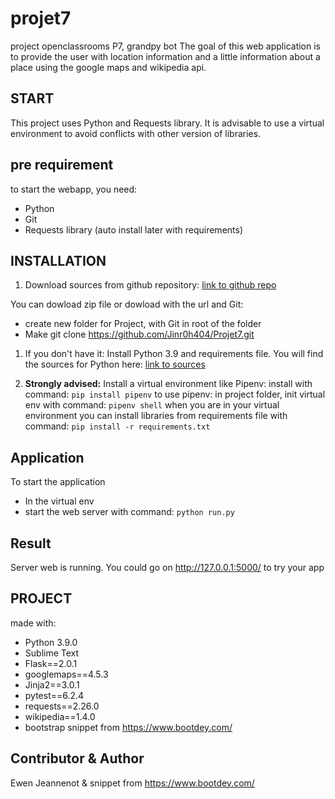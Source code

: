 # projet7
project openclassrooms P7, grandpy bot
The goal of this web application is to provide the user with location information
and a little information about a place using the google maps and wikipedia api.


## START
This project uses Python and Requests library. It is advisable to use
a virtual environment to avoid conflicts with other version of libraries.


## pre requirement
to start the webapp, you need:
* Python
* Git
* Requests library (auto install later with requirements)


## INSTALLATION

1. Download sources from github repository:
[link to github repo](https://github.com/Jinr0h404/Projet7.git)

You can dowload zip file or dowload with the url and Git:
- create new folder for Project, with Git in root of the folder
- Make git clone https://github.com/Jinr0h404/Projet7.git

1. If you don't have it: Install Python 3.9 and requirements file.
You will find the sources for Python here:
[link to sources](https://www.python.org/downloads/)

1. **Strongly advised:**
Install a virtual environment like Pipenv:
install with command: `pip install pipenv`
to use pipenv: 
in project folder, init virtual env with command: `pipenv shell`
when you are in your virtual environment you can install libraries from requirements
file with command: `pip install -r requirements.txt`


## Application

To start the application
* In the virtual env
* start the web server with command: `python run.py`

## Result

Server web is running.
You could go on http://127.0.0.1:5000/ to try your app


## PROJECT

made with:
* Python 3.9.0
* Sublime Text
* Flask==2.0.1
* googlemaps==4.5.3
* Jinja2==3.0.1
* pytest==6.2.4
* requests==2.26.0
* wikipedia==1.4.0
* bootstrap snippet from https://www.bootdey.com/

## Contributor & Author

Ewen Jeannenot & snippet from https://www.bootdey.com/